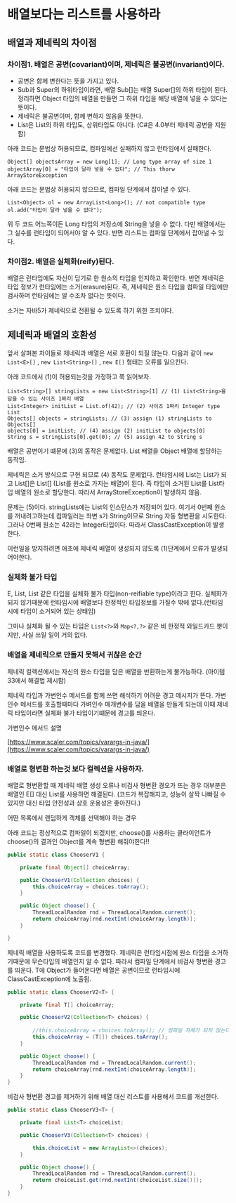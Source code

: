 # 배열보다는 리스트를 사용하라


## 배열과 제네릭의 차이점


### 차이점1. 배열은 공변(covariant)이며, 제네릭은 불공변(invariant)이다.

- 공변은 함께 변한다는 뜻을 가지고 있다.
- Sub과 Super의 하위타입이라면, 배열 Sub[]는 배열 Super[]의 하위 타입이 된다. 정리하면 Object 타입의 배열을 만들면 그 하위 타입을 해당 배열에 넣을 수 있다는 뜻이다.
- 제네릭은 불공변이며, 함께 변하지 않음을 뜻한다.
- List은 List의 하위 타입도, 상위타입도 아니다. (C#은 4.0부터 제네릭 공변을 지원함)

아래 코드는 문법상 허용되므로, 컴파일에선 실패하지 않고 런타임에서 실패한다.

```other
Object[] objectsArray = new Long[1]; // Long type array of size 1
objectArray[0] = "타입이 달라 넣을 수 없다"; // This thorw ArrayStoreException
```


아래 코드는 문법상 허용되지 않으므로, 컴파일 단계에서 잡아낼 수 있다.

```other
List<Object> ol = new ArrayList<Long>(); // not compatible type
ol.add("타입이 달라 넣을 수 없다");
```


위 두 코드 어느쪽이든 Long 타입의 저장소에 String을 넣을 수 없다. 다만 배열에서는 그 실수를 런타임이 되어서야 알 수 있다. 반면 리스트는 컴파일 단계에서 잡아낼 수 있다.

### 차이점2. 배열은 실체화(reify)된다.


배열은 런타임에도 자신이 담기로 한 원소의 타입을 인지하고 확인한다. 반면 제네릭은 타입 정보가 런타임에는 소거(erasure)된다. 즉, 제네릭은 원소 타입을 컴파일 타임에만 검사하며 런타임에는 알 수조차 없다는 뜻이다.

소거는 자바5가 제네릭으로 전환될 수 있도록 하기 위한 조치이다.

## 제네릭과 배열의 호환성


앞서 살펴본 차이들로 제네릭과 배열은 서로 호환이 되질 않는다. 다음과 같이 `new List<E>[]` , `new List<String>[]` , `new E[]` 형태는 오류를 일으킨다.

아래 코드에서 (1)이 허용되는것을 가정하고 쭉 읽어보자.

```other
List<String>[] stringLists = new List<String>[1] // (1) List<String>을 담을 수 있는 사이즈 1짜리 배열
List<Integer> initList = List.of(42); // (2) 사이즈 1짜리 Integer type List
Objects[] objects = stringLists; // (3) assign (1) stringLists to Objects[]
objects[0] = initList; // (4) assign (2) initList to objects[0]
String s = stringLists[0].get(0); // (5) assign 42 to String s 
```


배열은 공변이기 떄문에 (3)의 동작은 문제없다. List<String> 배열을 Object 배열에 할당하는 동작임.

제네릭은 소거 방식으로 구현 되므로 (4) 동작도 문제없다. 런타임시에 List<Integer>는 List가 되고 List<Integer>[]은 List[] (List를 원소로 가지는 배열)이 된다. 즉 타입이 소거된 List를 List타입 배열의 원소로 할당한다. 따라서 ArrayStoreException이 발생하지 않음.

문제는 (5)이다. stringLists에는 List<Integer>의 인스턴스가 저장되어 있다. 여기서 0번째 원소를 꺼내려고하는데 컴파일러는 좌변 s가 String이므로 String 자동 형변환을 시도한다. 그러나 0번째 원소는 42라는 Integer타입이다. 따라서 ClassCastException이 발생한다.

이런일을 방지하려면 애초에 제네릭 배열이 생성되지 않도록 (1)단계에서 오류가 발생되어야한다.

### 실체화 불가 타입


E, List<E>, List<String> 같은 타입을 실체화 불가 타입(non-reifiable type)이라고 한다. 실체화가 되지 않기때문에 런타임시에 배열보다 한정적인 타입정보를 가질수 밖에 없다.(런타임시에 타입이 소거되어 있는 상태임)

그마나 실체화 될 수 있는 타입은 `List<?>`와 `Map<?,?>` 같은 비 한정적 와일드카드 뿐이지만, 사실 쓰일 일이 거의 없다.

### 배열을 제네릭으로 만들지 못해서 귀찮은 순간


제네릭 컬렉션에서는 자신의 원소 타입을 담은 배열을 반환하는게 불가능하다. (아이템33에서 해결법 제시함)

제네릭 타입과 가변인수 메서드를 함께 쓰면 해석하기 어려운 경고 메시지가 뜬다. 가변인수 메서드를 호출할때마다 가벼인수 매개변수를 담을 배열을 만들게 되는데 이때 제네릭 타입이라면 실체화 불가 타입이기떄문에 경고를 띄운다.

가변인수 메서드 설명

[https://www.scaler.com/topics/varargs-in-java/](https://www.scaler.com/topics/varargs-in-java/)

### 배열로 형변환 하는것 보다 컬렉션을 사용하자.


배열로 형변환할 때 제네릭 배열 생성 오류나 비검사 형변환 경오가 뜨는 경우 대부분은 배열인 E[] 대신 List<E>를 사용하면 해결된다. (코드가 복잡해지고, 성능이 살짝 나빠질 수 있지만 대신 타입 안전성과 상호 운용성은 좋아진다.)

어떤 목록에서 랜덤하게 객체를 선택해야 하는 경우

아래 코드는 정상적으로 컴파일이 되겠지만, choose()를 사용하는 클라이언트가 choose()의 결과인 Object를 계속 형변환 해줘야한다!!

```java
public static class ChooserV1 {

    private final Object[] choiceArray;

    public ChooserV1(Collection choices) {
        this.choiceArray = choices.toArray();
    }

    public Object choose() {
        ThreadLocalRandom rnd = ThreadLocalRandom.current();
        return choiceArray[rnd.nextInt(choiceArray.length)];
    }

}
```


제네릭 배열을 사용하도록 코드를 변경했다. 제네릭은 런타임시점에 원소 타입을 소거하기때문에 무슨타입의 배열인지 알 수 없다. 따라서 컴파일 단계에서 비검사 형변환 경고를 띄운다. T에 Object가 들어온다면 배열은 공변이므로 런타임시에 ClassCastException에 노출됨.

```java
public static class ChooserV2<T> {

    private final T[] choiceArray;

    public ChooserV2(Collection<T> choices) {
        
        //this.choiceArray = choices.toArray(); // 컴파일 자체가 되지 않는다.
        this.choiceArray = (T[]) choices.toArray(); 
    }

    public Object choose() {
        ThreadLocalRandom rnd = ThreadLocalRandom.current();
        return choiceArray[rnd.nextInt(choiceArray.length)];
    }
}
```


비검사 형변환 경고를 제거하기 위해 배열 대신 리스트를 사용해서 코드를 개선한다.

```java
public static class ChooserV3<T> {

    private final List<T> choiceList;

    public ChooserV3(Collection<T> choices) {

        this.choiceList = new ArrayList<>(choices);
    }

    public Object choose() {
        ThreadLocalRandom rnd = ThreadLocalRandom.current();
        return choiceList.get(rnd.nextInt(choiceList.size()));
    }
}
```

